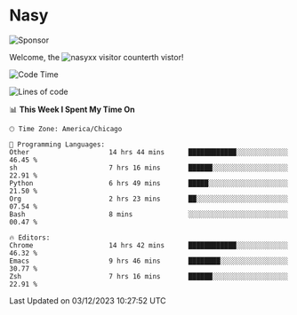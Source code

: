 # Nasy

<!--
<p align="center">
<img height="200" src="https://github-readme-stats.vercel.app/api?username=nasyxx&count_private=true&show_icons=true&theme=dracula&include_all_commits=true"/>
<img height="200" src="https://github-readme-stats.vercel.app/api/top-langs/?username=nasyxx&theme=dracula&hide=html,jupyter+notebook&count_private=true&show_icons=true"/>
</p>

  
----------------
-->

![Sponsor](https://img.shields.io/static/v1.svg?label=Sponsor&message=%E2%9D%A4&logo=GitHub&style=flat&color=pink)
 
Welcome, the ![nasyxx visitor counter](https://count.getloli.com/get/@nasyxx?theme=rule34)th vistor!
 
<!--START_SECTION:waka-->
![Code Time](http://img.shields.io/badge/Code%20Time-4%2C044%20hrs%2026%20mins-blue)

![Lines of code](https://img.shields.io/badge/From%20Hello%20World%20I%27ve%20Written-6.3%20million%20lines%20of%20code-blue)

📊 **This Week I Spent My Time On** 

```text
🕑︎ Time Zone: America/Chicago

💬 Programming Languages: 
Other                    14 hrs 44 mins      ████████████░░░░░░░░░░░░░   46.45 % 
sh                       7 hrs 16 mins       ██████░░░░░░░░░░░░░░░░░░░   22.91 % 
Python                   6 hrs 49 mins       █████░░░░░░░░░░░░░░░░░░░░   21.50 % 
Org                      2 hrs 23 mins       ██░░░░░░░░░░░░░░░░░░░░░░░   07.54 % 
Bash                     8 mins              ░░░░░░░░░░░░░░░░░░░░░░░░░   00.47 % 

🔥 Editors: 
Chrome                   14 hrs 42 mins      ████████████░░░░░░░░░░░░░   46.32 % 
Emacs                    9 hrs 46 mins       ████████░░░░░░░░░░░░░░░░░   30.77 % 
Zsh                      7 hrs 16 mins       ██████░░░░░░░░░░░░░░░░░░░   22.91 % 
```


 Last Updated on 03/12/2023 10:27:52 UTC
<!--END_SECTION:waka-->

<!-- ![visitors](https://visitor-badge.laobi.icu/badge?page_id=nasyxx.nasyxx) -->
